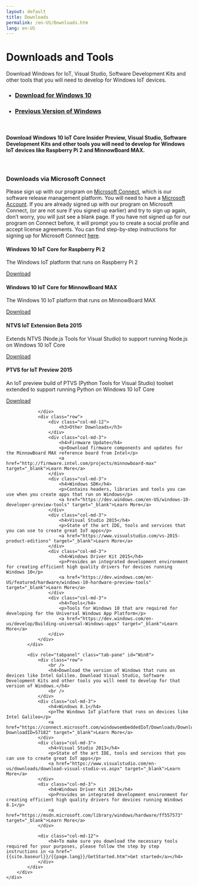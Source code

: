 ```yaml
---
layout: default
title: Downloads
permalink: /en-US/Downloads.htm
lang: en-US
---
```


<div class="row section-heading">
    <div class="col-md-6">
        <h1>Downloads and Tools</h1>
        <p>Download Windows for IoT, Visual Studio, Software Development Kits and other tools that you will need to develop for Windows IoT devices.</p>
    </div>
    <div class="col-md-6">
        <div class="downloads-image"></div>
    </div>
</div>
<div class="row section-heading">
    <div role="tabpanel">
        <ul class="nav nav-tabs" role="tablist">
            <li role="presentation" class="active"><a href="#Win10" aria-controls="Win10" role="tab" data-toggle="tab"><h3>Download for Windows 10</h3></a></li>
            <li role="presentation"><a href="#Win8" aria-controls="Win8" role="tab" data-toggle="tab"><h3>Previous Version of Windows</h3></a></li>
        </ul>
        <div class="tab-content">
            <div role="tabpanel" class="tab-pane active" id="Win10">
                <div class="row">
                    <br />
                    <h4>Download Windows 10 IoT Core Insider Preview, Visual Studio, Software Development Kits and other tools you will need to develop for Windows IoT devices like Raspberry Pi 2 and MinnowBoard MAX.</h4>
                    <br />
                </div>
                <div class="row downloads-background">
                    <div class="col-md-12">
                        <h3>Downloads via Microsoft Connect</h3>
                        <p>Please sign up with our program on <a href="https://connect.microsoft.com/windowsembeddediot/SelfNomination.aspx?ProgramID=8558" target="_blank">Microsoft Connect</a>,
                            which is our software release management platform. You will need to have a <a href="http://www.microsoft.com/en-us/account/default.aspx" target="_blank">Microsoft Account</a>. If you are already signed up with our program on Microsoft Connect,
                            (or are not sure if you signed up earlier) and try to sign up again, don’t worry, you will just see a blank page. If you have not signed up for our program on Connect before,
                            it will prompt you to create a social profile and accept license agreements. You can find step-by-step instructions for signing up for Microsoft Connect
                            <a href="http://ms-iot.github.io/content/SigninMSConnect.htm" target="_blank">here</a>.
                        </p>
                    </div>
                    <div class="col-md-3">
                        <h4>Windows 10 IoT Core for Raspberry Pi 2</h4>
                        <p>The Windows IoT platform that runs on Raspberry Pi 2</p>
                        <a href="http://connect.microsoft.com/windowsembeddedIoT/Downloads/DownloadDetails.aspx?DownloadID=57782" target="_blank">Download</a>
                    </div>
                    <div class="col-md-3">
                        <h4>Windows 10 IoT Core for MinnowBoard MAX</h4>
                        <p>The Windows 10 IoT platform that runs on MinnowBoard MAX</p>
                        <a href="http://connect.microsoft.com/windowsembeddedIoT/Downloads/DownloadDetails.aspx?DownloadID=57783" target="_blank">Download</a>
                    </div>
                    <div class="col-md-3">
                        <h4>NTVS IoT Extension Beta 2015</h4>
                        <p>Extends NTVS (Node.js Tools for Visual Studio) to support running Node.js on Windows 10 IoT Core</p>
                        <a href="http://connect.microsoft.com/windowsembeddedIoT/Downloads/DownloadDetails.aspx?DownloadID=57785" target="_blank">Download</a>
                    </div>
                    <div class="col-md-3">
                        <h4>PTVS for IoT Preview 2015</h4>
                        <p>An IoT preview build of PTVS (Python Tools for Visual Studio) toolset extended to support running Python on Windows 10 IoT Core</p>
                        <a href="http://connect.microsoft.com/windowsembeddedIoT/Downloads/DownloadDetails.aspx?DownloadID=57795" target="_blank">Download</a>
                    </div>

                </div>
                <div class="row">
                    <div class="col-md-12">
                        <h3>Other Downloads</h3>
                    </div>
                    <div class="col-md-3">
                        <h4>Firmware Update</h4>
                        <p>Download firmware components and updates for the MinnowBoard MAX reference board from Intel</p>
                        <a href="http://firmware.intel.com/projects/minnowboard-max" target="_blank">Learn More</a>
                    </div>
                    <div class="col-md-3">
                        <h4>Windows SDK</h4>
                        <p>Contains headers, libraries and tools you can use when you create apps that run on Windows</p>
                        <a href="https://dev.windows.com/en-US/windows-10-developer-preview-tools" target="_blank">Learn More</a>
                    </div>
                    <div class="col-md-3">
                        <h4>Visual Studio 2015</h4>
                        <p>State of the art IDE, tools and services that you can use to create great IoT apps</p>
                        <a href="https://www.visualstudio.com/vs-2015-product-editions" target="_blank">Learn More</a>
                    </div>
                    <div class="col-md-3">
                        <h4>Windows Driver Kit 2015</h4>
                        <p>Provides an integrated development environment for creating efficient high quality drivers for devices running Windows 10</p>
                        <a href="https://dev.windows.com/en-US/featured/hardware/windows-10-hardware-preview-tools" target="_blank">Learn More</a>
                    </div>
                    <div class="col-md-3">
                        <h4>Tools</h4>
                        <p>Tools for Windows 10 that are required for developing for the Universal Windows App Platform</p>
                        <a href="https://dev.windows.com/en-us/develop/Building-universal-Windows-apps" target="_blank">Learn More</a>
                    </div>
                </div>
            </div>

            <div role="tabpanel" class="tab-pane" id="Win8">
                <div class="row">
                    <br />
                    <h4>Download the version of Windows that runs on devices like Intel Galileo. Download Visual Studio, Software Development Kits and other tools you will need to develop for that version of Windows.</h4>
                    <br />
                </div>
                <div class="col-md-3">
                    <h4>Windows 8.1</h4>
                    <p>The Windows IoT platform that runs on devices like Intel Galileo</p>
                    <a href="https://connect.microsoft.com/windowsembeddedIoT/Downloads/DownloadDetails.aspx?DownloadID=57182" target="_blank">Learn More</a>
                </div>
                <div class="col-md-3">
                    <h4>Visual Studio 2013</h4>
                    <p>State of the art IDE, tools and services that you can use to create great IoT apps</p>
                    <a href="https://www.visualstudio.com/en-us/downloads/download-visual-studio-vs.aspx" target="_blank">Learn More</a>
                </div>
                <div class="col-md-3">
                    <h4>Windows Driver Kit 2013</h4>
                    <p>Provides an integrated development environment for creating efficient high quality drivers for devices running Windows 8.1</p>
                    <a href="https://msdn.microsoft.com/library/windows/hardware/ff557573" target="_blank">Learn More</a>
                </div>

                <div class="col-md-12">
                    <h4>To make sure you download the necessary tools required for your purposes, please follow the step by step instructions in <a href="{{site.baseurl}}/{{page.lang}}/GetStarted.htm">Get started</a></h4>
                </div>
            </div>
        </div>
    </div>
</div>
